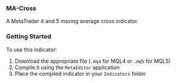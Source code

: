 ### MA-Cross
A MetaTrader 4 and 5 moving average cross indicator.

### Getting Started
To use this indicator:
1. Download the appropriate file (`.mq4` for MQL4 or `.mq5` for MQL5)
2. Compile it using the `MetaEditor` application
3. Place the compiled indicator in your `Indicators` folder